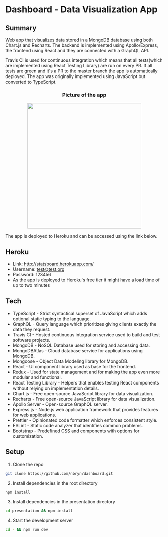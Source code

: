 # Dashboard - Data Visualization App

## Summary 
Web app that visualizes data stored in a MongoDB database using both Chart.js and Recharts. 
The backend is implemented using Apollo/Express, the frontend using React and they are connected with a GraphQL API. <br /> 

Travis CI is used for continuous integration which means that all tests(which are implemented using React Testing Library) are run on every PR.
If all tests are green and it's a PR to the master branch the app is automatically deployed.
The app was originally implemented using JavaScript but converted to TypeScript.

<h3 align="center">Picture of the app</h3>
<p align="center">
<img  src="https://user-images.githubusercontent.com/44057369/94737853-d5039600-036e-11eb-940b-f04b9b172c4e.png"  width="85%" height="400"/> 
</p>

The app is deployed to Heroku and can be accessed using the link below.

## Heroku
* Link: <link> http://statsboard.herokuapp.com/</link>
* Username: test@test.org
* Password: 123456 
* As the app is deployed to Heroku's free tier it might have a load time of up to two minutes

## Tech 
* TypeScript - Strict syntactical superset of JavaScript which adds optional static typing to the language.
* GraphQL - Query language which prioritizes giving clients exactly the data they request. 
* Travis CI - Hosted continuous integration service used to build and test software projects.
* MongoDB - NoSQL Database used for storing and accessing data.
* MongoDBAtlas - Cloud database service for applications using MongoDB.
* Mongoose - Object Data Modeling library for MongoDB.
* React - UI component library used as base for the frontend.
* Redux - Used for state management and for making the app even more modular and functional.
* React Testing Library - Helpers that enables testing React components without relying on implementation details.
* Chart.js - Free open-source JavaScript library for data visualization.
* Recharts - Free open-source JavaScript library for data visualization.
* Apollo Server - Open-source GraphQL server.
* Express.js - Node.js web application framework that provides features for web applications.
* Prettier - Opinionated code formatter which enforces consistent style.
* ESLint - Static code analyzer that identifies common problems.
* Bootstrap - Predefined CSS and components with options for customization.

## Setup
1. Clone the repo
```sh
git clone https://github.com/nbryn/dashboard.git
```
2. Install dependencies in the root directory
```sh
npm install
```
3. Install dependencies in the presentation directory
```sh
cd presentation && npm install
```
4. Start the development server
```sh
cd - && npm run dev
```
